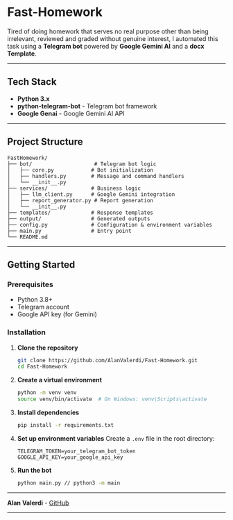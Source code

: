 # Fast-Homework

Tired of doing homework that serves no real purpose other than being irrelevant, reviewed and graded without genuine interest, I automated this task using a **Telegram bot** powered by **Google Gemini AI** and a **docx Template**.

---

## Tech Stack
- **Python 3.x**
- **python-telegram-bot** - Telegram bot framework
- **Google Genai** - Google Gemini AI API

---

## Project Structure

```
FastHomework/
├── bot/                    # Telegram bot logic
│   ├── core.py            # Bot initialization
│   ├── handlers.py        # Message and command handlers
│   └── __init__.py
├── services/              # Business logic
│   ├── llm_client.py      # Google Gemini integration
│   ├── report_generator.py # Report generation
│   └── __init__.py
├── templates/             # Response templates
├── output/                # Generated outputs
├── config.py              # Configuration & environment variables
├── main.py                # Entry point
└── README.md
```

---

## Getting Started

### Prerequisites
- Python 3.8+
- Telegram account
- Google API key (for Gemini)

### Installation

1. **Clone the repository**
   ```bash
   git clone https://github.com/AlanValerdi/Fast-Homework.git
   cd Fast-Homework
   ```

2. **Create a virtual environment**
   ```bash
   python -m venv venv
   source venv/bin/activate  # On Windows: venv\Scripts\activate
   ```

3. **Install dependencies**
   ```bash
   pip install -r requirements.txt
   ```

4. **Set up environment variables**
   Create a `.env` file in the root directory:
   ```env
   TELEGRAM_TOKEN=your_telegram_bot_token
   GOOGLE_API_KEY=your_google_api_key
   ```

5. **Run the bot**
   ```bash
   python main.py // python3 -m main
   ```

---

**Alan Valerdi** - [GitHub](https://github.com/AlanValerdi)

---
